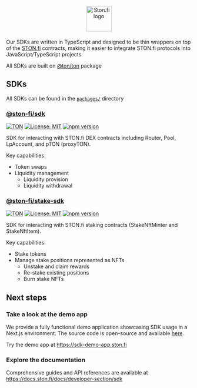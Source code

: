 <div align="center" style="margin-bottom: 20px">
  <img alt="Ston.fi logo" src="https://static.ston.fi/logo/full-logo.svg" height="69" />
</div>

Our SDKs are written in TypeScript and designed to be thin wrappers on top of the [STON.fi](https://ston.fi) contracts, making it easier to integrate STON.fi protocols into JavaScript/TypeScript projects.

All SDKs are built on [@ton/ton](https://github.com/ton-org/ton) package

## SDKs

All SDKs can be found in the [`packages/`](https://github.com/ston-fi/sdk/tree/main/packages) directory

### [@ston-fi/sdk](https://github.com/ston-fi/sdk/tree/main/packages/sdk)

[![TON](https://img.shields.io/badge/based%20on-TON-blue)](https://ton.org/)
[![License: MIT](https://img.shields.io/badge/License-MIT-blue.svg)](https://opensource.org/licenses/MIT)
[![npm version](https://img.shields.io/npm/v/@ston-fi/sdk/latest.svg)](https://www.npmjs.com/package/@ston-fi/sdk/v/latest)

SDK for interacting with STON.fi DEX contracts including Router, Pool, LpAccount, and pTON (proxyTON).

Key capabilities:

- Token swaps
- Liquidity management
  - Liquidity provision
  - Liquidity withdrawal

### [@ston-fi/stake-sdk](https://github.com/ston-fi/sdk/tree/main/packages/stake-sdk)

[![TON](https://img.shields.io/badge/based%20on-TON-blue)](https://ton.org/)
[![License: MIT](https://img.shields.io/badge/License-MIT-blue.svg)](https://opensource.org/licenses/MIT)
[![npm version](https://img.shields.io/npm/v/@ston-fi/stake-sdk/latest.svg)](https://www.npmjs.com/package/@ston-fi/stake-sdk/v/latest)

SDK for interacting with STON.fi staking contracts (StakeNftMinter and StakeNftItem).

Key capabilities:

- Stake tokens
- Manage stake positions represented as NFTs
  - Unstake and claim rewards
  - Re-stake existing positions
  - Burn stake NFTs

## Next steps

### Take a look at the demo app

We provide a fully functional demo application showcasing SDK usage in a Next.js environment. The source code is open-source and available [here](https://github.com/ston-fi/sdk/tree/main/examples/next-js-app).

Try the demo app at https://sdk-demo-app.ston.fi

### Explore the documentation

Comprehensive guides and API references are available at https://docs.ston.fi/docs/developer-section/sdk